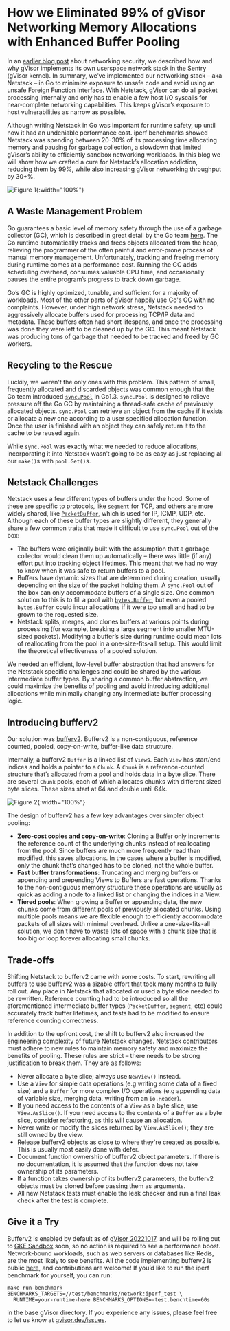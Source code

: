 # How we Eliminated 99% of gVisor Networking Memory Allocations with Enhanced Buffer Pooling

In an
[earlier blog post](https://gvisor.dev/blog/2020/04/02/gvisor-networking-security/)
about networking security, we described how and why gVisor implements its own
userspace network stack in the Sentry (gVisor kernel). In summary, we’ve
implemented our networking stack – aka Netstack – in Go to minimize exposure to
unsafe code and avoid using an unsafe Foreign Function Interface. With Netstack,
gVisor can do all packet processing internally and only has to enable a few host
I/O syscalls for near-complete networking capabilities. This keeps gVisor’s
exposure to host vulnerabilities as narrow as possible.

Although writing Netstack in Go was important for runtime safety, up until now
it had an undeniable performance cost. iperf benchmarks showed Netstack was
spending between 20-30% of its processing time allocating memory and pausing for
garbage collection, a slowdown that limited gVisor’s ability to efficiently
sandbox networking workloads. In this blog we will show how we crafted a cure
for Netstack’s allocation addiction, reducing them by 99%, while also increasing
gVisor networking throughput by 30+%.

![Figure 1](/assets/images/2022-10-24-buffer-pooling-figure1.png "Buffer pooling results."){:width="100%"}

## A Waste Management Problem

Go guarantees a basic level of memory safety through the use of a garbage
collector (GC), which is described in great detail by the Go team
[here](https://tip.golang.org/doc/gc-guide). The Go runtime automatically tracks
and frees objects allocated from the heap, relieving the programmer of the often
painful and error-prone process of manual memory management. Unfortunately,
tracking and freeing memory during runtime comes at a performance cost. Running
the GC adds scheduling overhead, consumes valuable CPU time, and occasionally
pauses the entire program’s progress to track down garbage.

Go’s GC is highly optimized, tunable, and sufficient for a majority of
workloads. Most of the other parts of gVisor happily use Go's GC with no
complaints. However, under high network stress, Netstack needed to aggressively
allocate buffers used for processing TCP/IP data and metadata. These buffers
often had short lifespans, and once the processing was done they were left to be
cleaned up by the GC. This meant Netstack was producing tons of garbage that
needed to be tracked and freed by GC workers.

## Recycling to the Rescue

Luckily, we weren't the only ones with this problem. This pattern of small,
frequently allocated and discarded objects was common enough that the Go team
introduced [`sync.Pool`](https://pkg.go.dev/sync#Pool) in Go1.3. `sync.Pool` is
designed to relieve pressure off the Go GC by maintaining a thread-safe cache of
previously allocated objects. `sync.Pool` can retrieve an object from the cache
if it exists or allocate a new one according to a user specified allocation
function. Once the user is finished with an object they can safely return it to
the cache to be reused again.

While `sync.Pool` was exactly what we needed to reduce allocations,
incorporating it into Netstack wasn’t going to be as easy as just replacing all
our `make()`s with `pool.Get()`s.

## Netstack Challenges

Netstack uses a few different types of buffers under the hood. Some of these are
specific to protocols, like
[`segment`](https://github.com/google/gvisor/blob/master/pkg/tcpip/transport/tcp/segment.go)
for TCP, and others are more widely shared, like
[`PacketBuffer`](https://github.com/google/gvisor/blob/master/pkg/tcpip/stack/packet_buffer.go),
which is used for IP, ICMP, UDP, etc. Although each of these buffer types are
slightly different, they generally share a few common traits that made it
difficult to use `sync.Pool` out of the box:

*   The buffers were originally built with the assumption that a garbage
    collector would clean them up automatically – there was little (if any)
    effort put into tracking object lifetimes. This meant that we had no way to
    know when it was safe to return buffers to a pool.
*   Buffers have dynamic sizes that are determined during creation, usually
    depending on the size of the packet holding them. A `sync.Pool` out of the
    box can only accommodate buffers of a single size. One common solution to
    this is to fill a pool with
    [`bytes.Buffer`](https://pkg.go.dev/bytes#Buffer), but even a pooled
    `bytes.Buffer` could incur allocations if it were too small and had to be
    grown to the requested size.
*   Netstack splits, merges, and clones buffers at various points during
    processing (for example, breaking a large segment into smaller MTU-sized
    packets). Modifying a buffer’s size during runtime could mean lots of
    reallocating from the pool in a one-size-fits-all setup. This would limit
    the theoretical effectiveness of a pooled solution.

We needed an efficient, low-level buffer abstraction that had answers for the
Netstack specific challenges and could be shared by the various intermediate
buffer types. By sharing a common buffer abstraction, we could maximize the
benefits of pooling and avoid introducing additional allocations while minimally
changing any intermediate buffer processing logic.

## Introducing bufferv2

Our solution was
[bufferv2](https://github.com/google/gvisor/tree/1ceb81454444981448ad57612139adfc0def1b85/pkg/bufferv2).
Bufferv2 is a non-contiguous, reference counted, pooled, copy-on-write,
buffer-like data structure.

Internally, a bufferv2 `Buffer` is a linked list of `View`s. Each `View` has
start/end indices and holds a pointer to a `Chunk`. A `Chunk` is a
reference-counted structure that’s allocated from a pool and holds data in a
byte slice. There are several `Chunk` pools, each of which allocates chunks with
different sized byte slices. These sizes start at 64 and double until 64k.

![Figure 2](/assets/images/2022-10-24-buffer-pooling-figure2.png "bufferv2 implementation diagram."){:width="100%"}

The design of bufferv2 has a few key advantages over simpler object pooling:

*   **Zero-cost copies and copy-on-write**: Cloning a Buffer only increments the
    reference count of the underlying chunks instead of reallocating from the
    pool. Since buffers are much more frequently read than modified, this saves
    allocations. In the cases where a buffer is modified, only the chunk that’s
    changed has to be cloned, not the whole buffer.
*   **Fast buffer transformations**: Truncating and merging buffers or appending
    and prepending Views to Buffers are fast operations. Thanks to the
    non-contiguous memory structure these operations are usually as quick as
    adding a node to a linked list or changing the indices in a View.
*   **Tiered pools**: When growing a Buffer or appending data, the new chunks
    come from different pools of previously allocated chunks. Using multiple
    pools means we are flexible enough to efficiently accommodate packets of all
    sizes with minimal overhead. Unlike a one-size-fits-all solution, we don't
    have to waste lots of space with a chunk size that is too big or loop
    forever allocating small chunks.

## Trade-offs

Shifting Netstack to bufferv2 came with some costs. To start, rewriting all
buffers to use bufferv2 was a sizable effort that took many months to fully roll
out. Any place in Netstack that allocated or used a byte slice needed to be
rewritten. Reference counting had to be introduced so all the aforementioned
intermediate buffer types (`PacketBuffer`, `segment`, etc) could accurately
track buffer lifetimes, and tests had to be modified to ensure reference
counting correctness.

In addition to the upfront cost, the shift to bufferv2 also increased the
engineering complexity of future Netstack changes. Netstack contributors must
adhere to new rules to maintain memory safety and maximize the benefits of
pooling. These rules are strict – there needs to be strong justification to
break them. They are as follows:

*   Never allocate a byte slice; always use `NewView()` instead.
*   Use a `View` for simple data operations (e.g writing some data of a fixed
    size) and a `Buffer` for more complex I/O operations (e.g appending data of
    variable size, merging data, writing from an `io.Reader`).
*   If you need access to the contents of a `View` as a byte slice, use
    `View.AsSlice()`. If you need access to the contents of a `Buffer` as a byte
    slice, consider refactoring, as this will cause an allocation.
*   Never write or modify the slices returned by `View.AsSlice()`; they are
    still owned by the view.
*   Release bufferv2 objects as close to where they're created as possible. This
    is usually most easily done with defer.
*   Document function ownership of bufferv2 object parameters. If there is no
    documentation, it is assumed that the function does not take ownership of
    its parameters.
*   If a function takes ownership of its bufferv2 parameters, the bufferv2
    objects must be cloned before passing them as arguments.
*   All new Netstack tests must enable the leak checker and run a final leak
    check after the test is complete.

## Give it a Try

Bufferv2 is enabled by default as of
[gVisor 20221017](https://github.com/google/gvisor/releases/tag/release-20221017.0),
and will be rolling out to
[GKE Sandbox](https://cloud.google.com/kubernetes-engine/docs/concepts/sandbox-pods)
soon, so no action is required to see a performance boost. Network-bound
workloads, such as web servers or databases like Redis, are the most likely to
see benefits. All the code implementing bufferv2 is public
[here](https://github.com/google/gvisor/tree/master/pkg/bufferv2), and
contributions are welcome! If you’d like to run the iperf benchmark for
yourself, you can run:

```
make run-benchmark BENCHMARKS_TARGETS=//test/benchmarks/network:iperf_test \
  RUNTIME=your-runtime-here BENCHMARKS_OPTIONS=-test.benchtime=60s
```

in the base gVisor directory. If you experience any issues, please feel free to
let us know at [gvisor.dev/issues](https://github.com/google/gvisor/issues).
